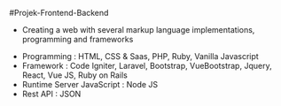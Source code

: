 #Projek-Frontend-Backend

- Creating a web with several markup language implementations, programming and frameworks
* Programming : HTML, CSS & Saas, PHP, Ruby, Vanilla Javascript
* Framework : Code Igniter, Laravel, Bootstrap, VueBootstrap, Jquery, React, Vue JS, Ruby on Rails
* Runtime Server JavaScript : Node JS
* Rest API : JSON
